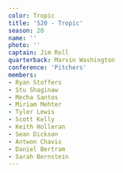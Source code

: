 ```yaml
---
color: Tropic
title: 'S20 - Tropic'
season: 20
name: ''
photo: ''
captain: Jim Roll
quarterback: Marvin Washington
conference: 'Pitchers'
members:
- Ryan Stoffers
- Stu Shaginaw
- Mecha Santos
- Miriam Mehter
- Tyler Lewis
- Scott Kelly
- Keith Holleran
- Sean Dickson
- Antwon Chavis
- Daniel Bertram
- Sarah Bernstein
---
```


